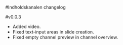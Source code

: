#Indholdskanalen changelog

#v0.0.3
* Added video.
* Fixed text-input areas in slide creation.
* Fixed empty channel preview in channel overview.

